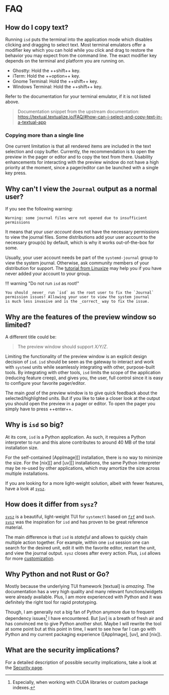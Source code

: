 # FAQ

## How do I copy text?

Running `isd` puts the terminal into the application mode
which disables clicking and dragging to select text.
Most terminal emulators offer a modifier key which you can hold while you
click and drag to restore the behavior you may expect from the command line.
The exact modifier key depends on the terminal and platform you are running on.

- Ghostty: Hold the ++shift++ key.
- iTerm: Hold the ++option++ key.
- Gnome Terminal: Hold the ++shift++ key.
- Windows Terminal: Hold the ++shift++ key.

Refer to the documentation for your terminal emulator, if it is not listed above.

> Documentation snippet from the upstream documentation:
> <https://textual.textualize.io/FAQ/#how-can-i-select-and-copy-text-in-a-textual-app>

### Copying more than a single line

One current limitation is that all rendered items are included in the
text selection and copy buffer.
Currently, the recommendation is to open the preview in the pager or editor
and to copy the text from there.
Usability enhancements for interacting with the preview window do not have a high
priority at the moment, since a pager/editor can be launched with a single key press.

## Why can't I view the `Journal` output as a normal user?

If you see the following warning:
```
Warning: some journal files were not opened due to insufficient permissions
```
It means that your _user account_ does not have the necessary permissions to
view the journal files.
Some distributions add your user account to the necessary group(s) by default,
which is why it works out-of-the-box for some.

Usually, your user account needs be part of the `systemd-journal` group
to view the system journal. Otherwise, ask community members of your distribution
for support.
The [tutorial from Linuxize](https://linuxize.com/post/how-to-add-user-to-group-in-linux/)
may help you if you have never added your account to your group.

!!! warning "Do not run `isd` as root!"

    You should _never_ run `isd` as the root user to fix the `Journal`
    permission issues! Allowing your user to view the system journal
    is much less invasive and is the _correct_ way to fix the issue.

## Why are the features of the preview window so limited?

A different title could be:

> The preview window should support _X/Y/Z_.

Limiting the functionality of the preview window is an explicit design decision of `isd`.
`isd` should be seen as the gateway to interact and work with `systemd` units while
seamlessly integrating with other, purpose-built tools.
By integrating with other tools, `isd` limits the scope of the application
(reducing feature creep), and gives you, the user, full control since it is easy to configure
your favorite pager/editor.

The main _goal_ of the preview window is to give quick feedback about the selected/highlighted
units. But if you like to take a closer look at the output you should open the preview
in a pager or editor. To open the pager you simply have to press ++enter++.

<!-- FUTURE: Add a few example pagers -->

## Why is `isd` so big?

At its core, `isd` is a Python application.
As such, it requires a Python interpreter to run and this alone contributes
to around 40 MB of the total installation size.

For the self-contained [AppImage][] installation, there is no way to minimize the size.
For the [nix][] and [uv][] installations, the same Python interpreter may be re-used
by other applications, which may amortize the size across multiple installations.

If you are looking for a more light-weight solution, albeit with fewer features,
have a look at [`sysz`](#how-does-it-differ-from-sysz).

## How does it differ from `sysz`?

[`sysz`](https://github.com/joehillen/sysz) is a beautiful, light-weight
TUI for `systemctl` based on [`fzf`](https://github.com/junegunn/fzf) and `bash`.
[`sysz`](https://github.com/joehillen/sysz) was the inspiration for
`isd` and has proven to be great reference material.

The main difference is that `isd` is _stateful_ and allows to quickly chain
multiple action together. For example, within one `isd` session one can
search for the desired unit, edit it with the favorite editor, restart the unit,
and view the journal output.
`sysz` closes after every action. Plus, `isd` allows for more [customization](./customization.md).

## Why Python and not Rust or Go?

Mostly because the underlying TUI framework [textual] is _amazing_.
The documentation has a very high quality and many relevant functions/widgets
were already available. Plus, I am more experienced with Python and it
was definitely the right tool for rapid prototyping.

Though, I am generally not a big fan of Python anymore due to frequent dependency issues[^cuda]
I have encountered.
But [uv] is a breath of fresh air and has convinced me to give Python another shot.
Maybe I will rewrite the tool at some point but at this point in time, I want to see
how far I can go with Python and my current packaging experience ([AppImage], [uv], and [nix]).

[^cuda]: Especially, when working with CUDA libraries or custom package indexes.

## What are the security implications?

For a detailed description of possible security implications,
take a look at the [Security page](./security.md).


